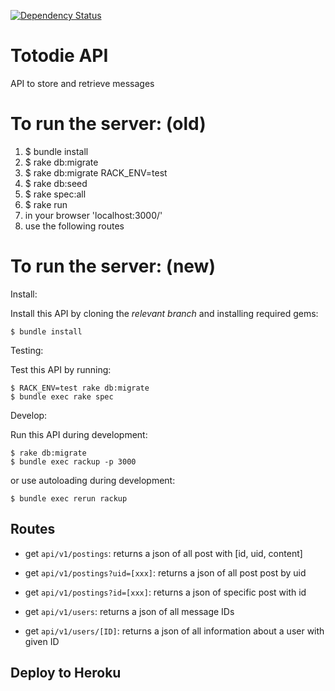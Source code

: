 [![Dependency Status](https://gemnasium.com/badges/github.com/TotodileNTHU/Totodile.svg)](https://gemnasium.com/github.com/TotodileNTHU/Totodile)

# Totodie API
API to store and retrieve messages


# To run the server: (old)

1. $ bundle install
2. $ rake db:migrate
3. $ rake db:migrate RACK_ENV=test
4. $ rake db:seed
5. $ rake spec:all
6. $ rake run
7. in your browser 'localhost:3000/'
8. use the following routes

# To run the server: (new)

Install:

Install this API by cloning the *relevant branch* and installing required gems:

    $ bundle install

Testing:

Test this API by running:

    $ RACK_ENV=test rake db:migrate
    $ bundle exec rake spec

Develop:

Run this API during development:

    $ rake db:migrate
    $ bundle exec rackup -p 3000

or use autoloading during development:

    $ bundle exec rerun rackup


## Routes

- get `api/v1/postings`: returns a json of all post with [id, uid, content]
- get `api/v1/postings?uid=[xxx]`: returns a json of all post post by uid
- get `api/v1/postings?id=[xxx]`: returns a json of specific post with id

- get `api/v1/users`: returns a json of all message IDs
- get `api/v1/users/[ID]`: returns a json of all information about a user with given ID


## Deploy to Heroku
